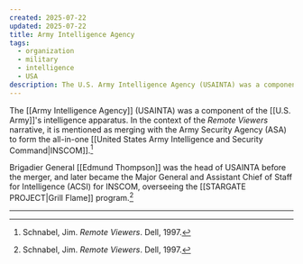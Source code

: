 ```yaml
---
created: 2025-07-22
updated: 2025-07-22
title: Army Intelligence Agency
tags:
  - organization
  - military
  - intelligence
  - USA
description: The U.S. Army Intelligence Agency (USAINTA) was a component of the United States Army's intelligence apparatus.
---
```


The [[Army Intelligence Agency]] (USAINTA) was a component of the [[U.S. Army]]'s intelligence apparatus. In the context of the *Remote Viewers* narrative, it is mentioned as merging with the Army Security Agency (ASA) to form the all-in-one [[United States Army Intelligence and Security Command|INSCOM]].[^1]

Brigadier General [[Edmund Thompson]] was the head of USAINTA before the merger, and later became the Major General and Assistant Chief of Staff for Intelligence (ACSI) for INSCOM, overseeing the [[STARGATE PROJECT|Grill Flame]] program.[^1]

---

[^1]: Schnabel, Jim. *Remote Viewers*. Dell, 1997.